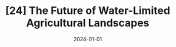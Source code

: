 ---
title: "[24] The Future of Water-Limited Agricultural Landscapes"
collection: publications
permalink: /publication/2024-WaterLimitedAg
date: 2024-01-01
venue: 'Environmental Research Letters'
citation: "Peterson CA, Davis KF, Dybala KE, Fernández FJ, Ghimire R, Nidumolo U, Roche R. (In press) The Future of Water-Limited Agricultural Landscapes. <i>Environmental Research Letters</i>."
---
